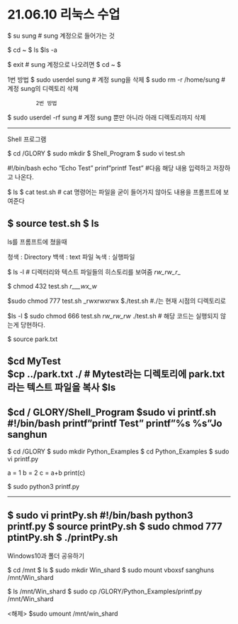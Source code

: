 # 21.06.10 리눅스 수업

$ su sung                           # sung 계정으로 들어가는 것

$ cd ~
$ ls
$ls -a


$ exit                                  #  sung 계정으로 나오려면
$ cd ~
$


1번 방법
$ sudo userdel sung                    # 계정 sung을 삭제
$ sudo rm -r /home/sung              # 계정 sung의 디렉토리 삭제


             2번 방법
$ sudo userdel -rf sung           # 계정 sung 뿐만 아니라 아래 디렉토리까지 삭제



-------------------------------------------------------------------------------------------------
Shell 프로그램

$ cd /GLORY
$ sudo mkdir
$ Shell_Program
$ sudo vi test.sh

#!/bin/bash
echo “Echo Test”
prinf”printf Test”                                  #다음 해당 내용 입력하고 저장하고 나온다.

$ ls
$ cat test.sh                                     # cat 명령어는 파일을 굳이 들어가지 않아도 내용을
                                                           프롬프트에 보여준다

$ source test.sh
$ ls
-------------------------------------------------------------------------------------------------------------

ls를 프롬프트에 쳤을때

청색 : Directory
백색 : text 파일
녹색 : 실행파일

$ ls  -l                       # 디렉터리와 텍스트 파일들의 히스토리를 보여줌
_rw_rw_r__

$ chmod 432 test.sh
_r___wx_w_

$sudo chmod 777 test.sh
_rwxrwxrwx
$./test.sh                     #./는 현재 시점의 디렉토리로


$ls -l
$ sudo chmod 666 test.sh
_rw_rw_rw_
./test.sh                            # 해당 코드는 실행되지 않는게 당현하다.

$ source park.txt



$cd MyTest                           
$cp ../park.txt ./                             # Mytest라는 디렉토리에 park.txt라는 텍스트 파일을 복사
$ls
------------------------------------------------------------------------------------------------------------
$cd / GLORY/Shell_Program
$sudo vi printf.sh
#!/bin/bash
printf”printf Test”
printf”%s %s”Jo sanghun
------------------------------------------------------------------------------------------------------------
$ cd /GLORY
$ sudo mkdir Python_Examples
$ cd Python_Examples
$ sudo vi printf.py

a = 1
b = 2
c = a+b
print(c)

$ sudo python3 printf.py

------------------------------------------------------------------------------------------------------------


$ sudo vi printPy.sh
#!/bin/bash
python3 printf.py
$ source printPy.sh
$ sudo chmod 777 ptintPy.sh
$ ./printPy.sh
------------------------------------------------------------------------------------------------------------
Windows10과 폴더 공유하기

$ cd /mnt
$ ls
$ sudo mkdir Win_shard
$ sudo mount vboxsf sanghuns  /mnt/Win_shard

$ ls /mnt/Win_shard
$ sudo cp /GLORY/Python_Examples/printf.py /mnt/Win_shard

<해제>
$sudo umount /mnt/win_shard
